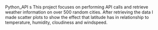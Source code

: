 Python_API
s
This project focuses on performing API calls and retrieve weather information on over 500 random cities. 
After retrieving the data I made scatter plots to show the effect that latitude has in relationship to temperature, humidity, cloudiness and windspeed.


